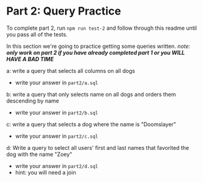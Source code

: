 # Part 2: Query Practice

To complete part 2, run `npm run test-2` and follow through this readme until you pass all of the tests.

In this section we're going to practice getting some queries written.
*note: **only work on part 2 if you have already completed part 1 or you WILL HAVE A BAD TIME***

a: write a query that selects all columns on all dogs
 
 - write your answer in `part2/a.sql`

b:
write a query that only selects name on all dogs and orders them descending by name
 
 - write your answer in `part2/b.sql`
 
c:
write a query that selects a dog where the name is "Doomslayer"
 
 - write your answer in `part2/c.sql`

d:
Write a query to select all users' first and last names that favorited the dog with the name "Zoey"
 
 - write your answer in `part2/d.sql`
 - hint: you will need a join
